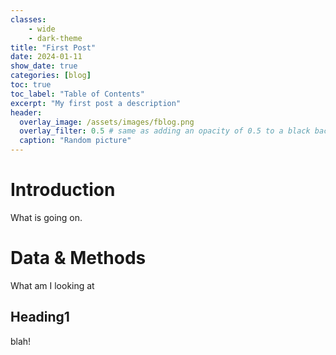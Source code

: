 ```yaml
---
classes: 
    - wide
    - dark-theme
title: "First Post"
date: 2024-01-11
show_date: true
categories: [blog]
toc: true
toc_label: "Table of Contents"
excerpt: "My first post a description"
header:
  overlay_image: /assets/images/fblog.png
  overlay_filter: 0.5 # same as adding an opacity of 0.5 to a black background
  caption: "Random picture"
---
```

# Introduction
What is going on.

# Data & Methods
What am I looking at

## Heading1

blah!